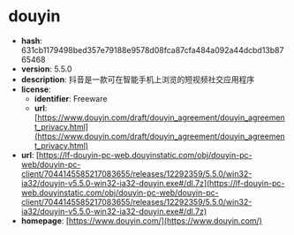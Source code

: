 # douyin

- **hash**: 631cb1179498bed357e79188e9578d08fca87cfa484a092a44dcbd13b8765468
- **version**: 5.5.0
- **description**: 抖音是一款可在智能手机上浏览的短视频社交应用程序
- **license**:
  - **identifier**: Freeware
  - **url**: [https://www.douyin.com/draft/douyin_agreement/douyin_agreement_privacy.html](https://www.douyin.com/draft/douyin_agreement/douyin_agreement_privacy.html)
- **url**: [https://lf-douyin-pc-web.douyinstatic.com/obj/douyin-pc-web/douyin-pc-client/7044145585217083655/releases/12292359/5.5.0/win32-ia32/douyin-v5.5.0-win32-ia32-douyin.exe#/dl.7z](https://lf-douyin-pc-web.douyinstatic.com/obj/douyin-pc-web/douyin-pc-client/7044145585217083655/releases/12292359/5.5.0/win32-ia32/douyin-v5.5.0-win32-ia32-douyin.exe#/dl.7z)
- **homepage**: [https://www.douyin.com/](https://www.douyin.com/)


